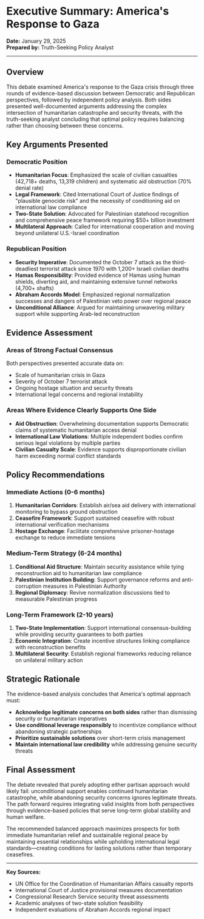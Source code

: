 # Executive Summary: America's Response to Gaza
**Date:** January 29, 2025  
**Prepared by:** Truth-Seeking Policy Analyst

---

## Overview

This debate examined America's response to the Gaza crisis through three rounds of evidence-based discussion between Democratic and Republican perspectives, followed by independent policy analysis. Both sides presented well-documented arguments addressing the complex intersection of humanitarian catastrophe and security threats, with the truth-seeking analyst concluding that optimal policy requires balancing rather than choosing between these concerns.

## Key Arguments Presented

### Democratic Position
- **Humanitarian Focus**: Emphasized the scale of civilian casualties (42,718+ deaths, 13,319 children) and systematic aid obstruction (70% denial rate)
- **Legal Framework**: Cited International Court of Justice findings of "plausible genocide risk" and the necessity of conditioning aid on international law compliance
- **Two-State Solution**: Advocated for Palestinian statehood recognition and comprehensive peace framework requiring $50+ billion investment
- **Multilateral Approach**: Called for international cooperation and moving beyond unilateral U.S.-Israel coordination

### Republican Position  
- **Security Imperative**: Documented the October 7 attack as the third-deadliest terrorist attack since 1970 with 1,200+ Israeli civilian deaths
- **Hamas Responsibility**: Provided evidence of Hamas using human shields, diverting aid, and maintaining extensive tunnel networks (4,700+ shafts)
- **Abraham Accords Model**: Emphasized regional normalization successes and dangers of Palestinian veto power over regional peace
- **Unconditional Alliance**: Argued for maintaining unwavering military support while supporting Arab-led reconstruction

## Evidence Assessment

### Areas of Strong Factual Consensus
Both perspectives presented accurate data on:
- Scale of humanitarian crisis in Gaza
- Severity of October 7 terrorist attack
- Ongoing hostage situation and security threats
- International legal concerns and regional instability

### Areas Where Evidence Clearly Supports One Side
- **Aid Obstruction**: Overwhelming documentation supports Democratic claims of systematic humanitarian access denial
- **International Law Violations**: Multiple independent bodies confirm serious legal violations by multiple parties
- **Civilian Casualty Scale**: Evidence supports disproportionate civilian harm exceeding normal conflict standards

## Policy Recommendations

### Immediate Actions (0-6 months)
1. **Humanitarian Corridors**: Establish air/sea aid delivery with international monitoring to bypass ground obstruction
2. **Ceasefire Framework**: Support sustained ceasefire with robust international verification mechanisms  
3. **Hostage Exchange**: Facilitate comprehensive prisoner-hostage exchange to reduce immediate tensions

### Medium-Term Strategy (6-24 months)
1. **Conditional Aid Structure**: Maintain security assistance while tying reconstruction aid to humanitarian law compliance
2. **Palestinian Institution Building**: Support governance reforms and anti-corruption measures in Palestinian Authority
3. **Regional Diplomacy**: Revive normalization discussions tied to measurable Palestinian progress

### Long-Term Framework (2-10 years)
1. **Two-State Implementation**: Support international consensus-building while providing security guarantees to both parties
2. **Economic Integration**: Create incentive structures linking compliance with reconstruction benefits
3. **Multilateral Security**: Establish regional frameworks reducing reliance on unilateral military action

## Strategic Rationale

The evidence-based analysis concludes that America's optimal approach must:
- **Acknowledge legitimate concerns on both sides** rather than dismissing security or humanitarian imperatives
- **Use conditional leverage responsibly** to incentivize compliance without abandoning strategic partnerships  
- **Prioritize sustainable solutions** over short-term crisis management
- **Maintain international law credibility** while addressing genuine security threats

## Final Assessment

The debate revealed that purely adopting either partisan approach would likely fail: unconditional support enables continued humanitarian catastrophe, while abandoning security concerns ignores legitimate threats. The path forward requires integrating valid insights from both perspectives through evidence-based policies that serve long-term global stability and human welfare.

The recommended balanced approach maximizes prospects for both immediate humanitarian relief and sustainable regional peace by maintaining essential relationships while upholding international legal standards—creating conditions for lasting solutions rather than temporary ceasefires.

---

**Key Sources:**
- UN Office for the Coordination of Humanitarian Affairs casualty reports
- International Court of Justice provisional measures documentation  
- Congressional Research Service security threat assessments
- Academic analyses of two-state solution feasibility
- Independent evaluations of Abraham Accords regional impact